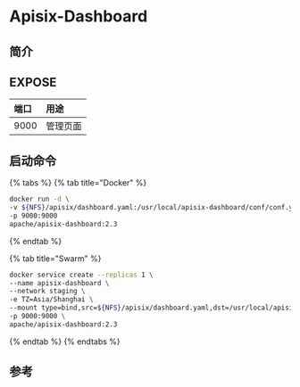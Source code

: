 # Apisix-Dashboard

## 简介



## EXPOSE

| 端口 | 用途 |
| :--- | :--- |
| 9000 | 管理页面 |



## 启动命令

{% tabs %}
{% tab title="Docker" %}
```bash
docker run -d \
-v ${NFS}/apisix/dashboard.yaml:/usr/local/apisix-dashboard/conf/conf.yaml 
-p 9000:9000 
apache/apisix-dashboard:2.3
```
{% endtab %}

{% tab title="Swarm" %}
```bash
docker service create --replicas 1 \
--name apisix-dashboard \
--network staging \
-e TZ=Asia/Shanghai \
--mount type=bind,src=${NFS}/apisix/dashboard.yaml,dst=/usr/local/apisix-dashboard/conf/conf.yaml \
-p 9000:9000 \
apache/apisix-dashboard:2.3
```
{% endtab %}
{% endtabs %}



## 参考

